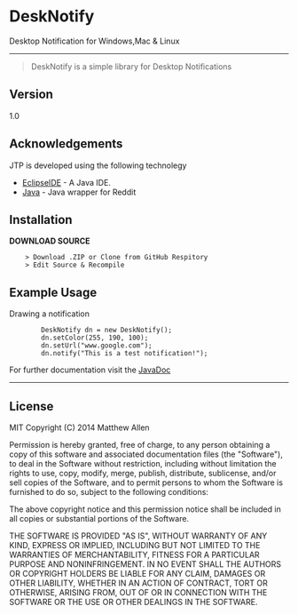 DeskNotify
=========

Desktop Notification for Windows,Mac & Linux

---




> DeskNotify is a simple library for Desktop Notifications

Version
----

1.0

Acknowledgements
-----------

JTP is developed using the following technolegy

* [EclipseIDE] - A Java IDE.
* [Java] - Java wrapper for Reddit

Installation
--------------
<b> DOWNLOAD SOURCE </b>
```
    > Download .ZIP or Clone from GitHub Respitory
    > Edit Source & Recompile
```

Example Usage
--------------
Drawing a notification
```
        DeskNotify dn = new DeskNotify();
		dn.setColor(255, 190, 100);
		dn.setUrl("www.google.com");
		dn.notify("This is a test notification!");
```
For further documentation visit the [JavaDoc]

---



License
----

MIT
Copyright (C) 2014 Matthew Allen

Permission is hereby granted, free of charge, to any person obtaining a copy of this software and associated documentation files (the "Software"), to deal in the Software without restriction, including without limitation the rights to use, copy, modify, merge, publish, distribute, sublicense, and/or sell copies of the Software, and to permit persons to whom the Software is furnished to do so, subject to the following conditions:

The above copyright notice and this permission notice shall be included in all copies or substantial portions of the Software.

THE SOFTWARE IS PROVIDED "AS IS", WITHOUT WARRANTY OF ANY KIND, EXPRESS OR IMPLIED, INCLUDING BUT NOT LIMITED TO THE WARRANTIES OF MERCHANTABILITY, FITNESS FOR A PARTICULAR PURPOSE AND NONINFRINGEMENT. IN NO EVENT SHALL THE AUTHORS OR COPYRIGHT HOLDERS BE LIABLE FOR ANY CLAIM, DAMAGES OR OTHER LIABILITY, WHETHER IN AN ACTION OF CONTRACT, TORT OR OTHERWISE, ARISING FROM, OUT OF OR IN CONNECTION WITH THE SOFTWARE OR THE USE OR OTHER DEALINGS IN THE SOFTWARE.


[EclipseIDE]:https://www.eclipse.org/
[Java]:http://www.java.com/en/
[JavaDoc]:http://htmlpreview.github.io/?https://github.com/Daz44/DeskNotify/blob/master/DeskNotify/doc/index.html
    
